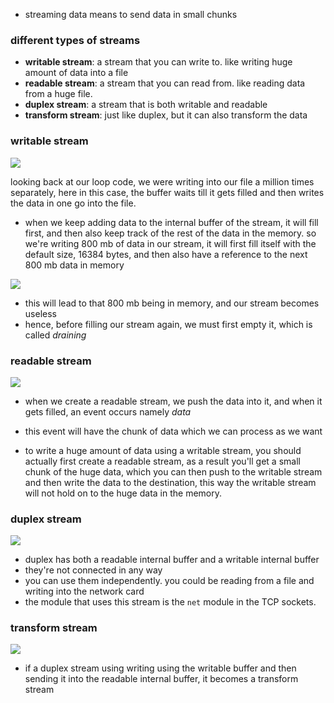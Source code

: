 - streaming data means to send data in small chunks

### different types of streams

- **writable stream**: a stream that you can write to. like writing huge amount of data into a file
- **readable stream**: a stream that you can read from. like reading data from a huge file.
- **duplex stream**: a stream that is both writable and readable
- **transform stream**: just like duplex, but it can also transform the data

### writable stream

![](Pasted%20image%2020250115213038.png)

looking back at our loop code, we were writing into our file a million times separately, here in this case, the buffer waits till it gets filled and then writes the data in one go into the file.

- when we keep adding data to the internal buffer of the stream, it will fill first, and then also keep track of the rest of the data in the memory. so we're writing 800 mb of data in our stream, it will first fill itself with the default size, 16384 bytes, and then also have a reference to the next 800 mb data in memory

![](Pasted%20image%2020250115213758.png)

- this will lead to that 800 mb being in memory, and our stream becomes useless
- hence, before filling our stream again, we must first empty it, which is called _draining_

### readable stream

![](Pasted%20image%2020250115214248.png)

- when we create a readable stream, we push the data into it, and when it gets filled, an event occurs namely _data_
- this event will have the chunk of data which we can process as we want

- to write a huge amount of data using a writable stream, you should actually first create a readable stream, as a result you'll get a small chunk of the huge data, which you can then push to the writable stream and then write the data to the destination, this way the writable stream will not hold on to the huge data in the memory.

### duplex stream

![](Pasted%20image%2020250120181406.png)

- duplex has both a readable internal buffer and a writable internal buffer
- they're not connected in any way
- you can use them independently. you could be reading from a file and writing into the network card
- the module that uses this stream is the `net` module in the TCP sockets.

### transform stream

![](Pasted%20image%2020250120181714.png)

- if a duplex stream using writing using the writable buffer and then sending it into the readable internal buffer, it becomes a transform stream